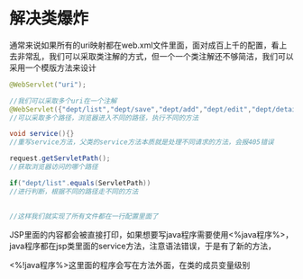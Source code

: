 # 解决类爆炸

通常来说如果所有的uri映射都在web.xml文件里面，面对成百上千的配置，看上去非常乱，我们可以采取类注解的方式，但一个一个类注解还不够简洁，我们可以采用一个模版方法来设计

```java
@WebServlet("uri");

//我们可以采取多个uri在一个注解
@WebServlet({"dept/list","dept/save","dept/add","dept/edit","dept/detail"});
//可以采取多个路径，浏览器进入不同的路径，执行不同的方法

void service(){}
//重写service方法，父类的service方法本质就是处理不同请求的方法，会报405错误

request.getServletPath();
//获取浏览器访问的哪个路径

if("dept/list".equals(ServletPath))
//进行判断，根据不同的路径走不同的方法
  
  
//这样我们就实现了所有文件都在一行配置里面了  
```

JSP里面的内容都会被直接打印，如果想要写java程序需要使用<%java程序%>， java程序都在jsp类里面的service方法，注意语法错误，于是有了新的方法，

<%!java程序%>这里面的程序会写在方法外面，在类的成员变量级别
